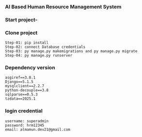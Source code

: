 ### AI Based Human Resource Management System

### Start project- 
### Clone project
```
Step-01: pip install 
Step-02: connect Database credentials
Step-03: py manage.py makemigrations and py manage.py migrate
Step-04: py manage.py runserver
```

### Dependency version 
```
asgiref==3.8.1
Django==5.1.5
mysqlclient==2.2.7
python-decouple==3.8
sqlparse==0.5.3
tzdata==2025.1
```

### login credential
```
username: superadmin
password: hrm12345
email: almamun.dev21@gmail.com
````
